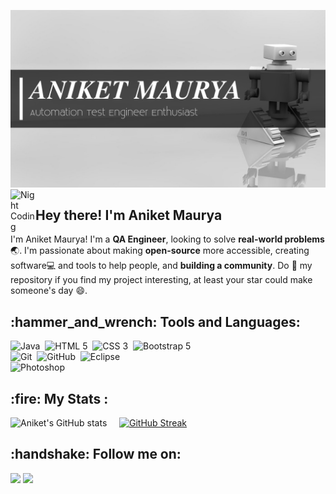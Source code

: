 ![Aniket Maurya Banner](assets/Aniket.png)
<img alt="Night Coding" src="./assets/Hand%20Wave.gif" width='40' align="left"/><h2>Hey there! I'm Aniket Maurya</h2>

<div>
  
  I'm Aniket Maurya! I'm a **QA Engineer**, looking to solve **real-world problems**:earth_asia:. I'm passionate about making **open-source** more accessible, creating software:computer: and tools to help people, and **building a community**. Do :star2: my repository if you find my project interesting, at least your star could make someone's day :smile:.
<br>

</div>

<h2>:hammer_and_wrench:  Tools and Languages: </h2>

<div>
  
  ![Java](https://img.shields.io/badge/-Java-05122A?style=flat&logo=Java&logoColor=FFA518)&nbsp;
  ![HTML 5](https://img.shields.io/badge/-HTML-05122A?style=flat&logo=HTML5)&nbsp;
  ![CSS 3](https://img.shields.io/badge/-CSS-05122A?style=flat&logo=CSS3&logoColor=1572B6)&nbsp;
  ![Bootstrap 5](https://img.shields.io/badge/-Bootstrap-05122A?style=flat&logo=bootstrap&logoColor=563D7C)\
  ![Git](https://img.shields.io/badge/-Git-05122A?style=flat&logo=git)&nbsp;
  ![GitHub](https://img.shields.io/badge/-GitHub-05122A?style=flat&logo=github)&nbsp;
  ![Eclipse](https://img.shields.io/badge/-Eclipse-05122A?style=flat&logo=eclipse-ide&logoColor=2C2255)\
  ![Photoshop](https://img.shields.io/badge/-Photoshop-05122A?style=flat&logo=adobe-photoshop)&nbsp;

</div>



<h2> :fire: My Stats : </h2>

![Aniket's GitHub stats](https://github-readme-stats.vercel.app/api?username=aniket1702&show_icons=true&theme=dark&hide_border=true) &nbsp;&nbsp;&nbsp;   [![GitHub Streak](http://github-readme-streak-stats.herokuapp.com?user=aniket1702&theme=dark&hide_border=true)](https://git.io/streak-stats)


<h2> :handshake: Follow me on: </h2>

<p align="center">

<a href="https://www.linkedin.com/in/aniketmaurya1702"><img src="https://img.shields.io/badge/-ANIKET%20MAURYA%20-0077B5?style=flat&logo=Linkedin&logoColor=white"/></a>
<a href="mailto:aniketmaurya1702@gmail.com"><img src="https://img.shields.io/badge/-aniketmaurya1702@gmail.com-D14836?style=flat&logo=Gmail&logoColor=white"/></a>
</p>
